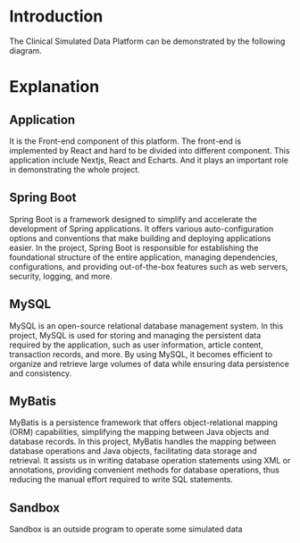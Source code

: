 # Introduction
The Clinical Simulated Data Platform can be demonstrated by the following diagram.

# Explanation
## Application
It is the Front-end component of this platform. The front-end is implemented by React and hard to be divided into different component. This application include Nextjs, React and Echarts. And it plays an important role in demonstrating the whole project.

## Spring Boot
Spring Boot is a framework designed to simplify and accelerate the development of Spring applications. It offers various auto-configuration options and conventions that make building and deploying applications easier. In the project, Spring Boot is responsible for establishing the foundational structure of the entire application, managing dependencies, configurations, and providing out-of-the-box features such as web servers, security, logging, and more.

## MySQL
MySQL is an open-source relational database management system. In this project, MySQL is used for storing and managing the persistent data required by the application, such as user information, article content, transaction records, and more. By using MySQL, it becomes efficient to organize and retrieve large volumes of data while ensuring data persistence and consistency.

## MyBatis
MyBatis is a persistence framework that offers object-relational mapping (ORM) capabilities, simplifying the mapping between Java objects and database records. In this project, MyBatis handles the mapping between database operations and Java objects, facilitating data storage and retrieval. It assists us in writing database operation statements using XML or annotations, providing convenient methods for database operations, thus reducing the manual effort required to write SQL statements.

## Sandbox
Sandbox is an outside program to operate some simulated data
